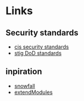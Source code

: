 # Links

## Security standards
- [cis security standards](https://downloads.cisecurity.org/#/)
- [stig DoD standards](https://public.cyber.mil/stigs/downloads/)

## inpiration
- [snowfall](https://github.com/snowfallorg/lib)
- [extendModules](https://nixos.org/manual/nixpkgs/stable/#module-system-lib-evalModules-return-value-extendModules)